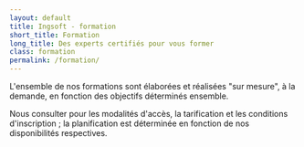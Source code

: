 ```yaml
---
layout: default
title: Ingsoft - formation
short_title: Formation
long_title: Des experts certifiés pour vous former
class: formation
permalink: /formation/
---
```


L'ensemble de nos formations sont élaborées et réalisées "sur mesure", à la demande, en fonction des objectifs déterminés ensemble.

Nous consulter pour les modalités d'accès, la tarification et les conditions d'inscription ; la planification est déterminée en fonction de nos disponibilités respectives.
